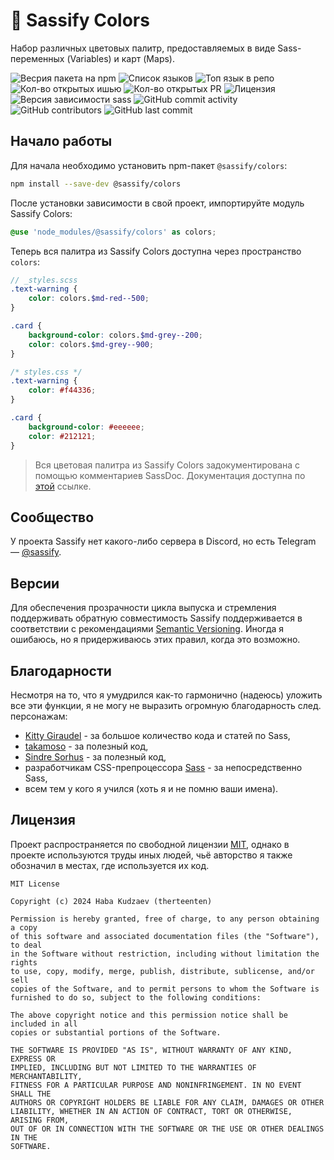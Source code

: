 # 🎨 Sassify Colors
Набор различных цветовых палитр, предоставляемых в виде Sass-переменных (Variables) и карт (Maps).

![Весрия пакета на npm](https://img.shields.io/npm/v/@sassify/colors?label=%40sassify%2Fcolors)
![Список языков](https://img.shields.io/github/languages/count/sassify/colors?color=%23ff0056)
![Топ язык в репо](https://img.shields.io/github/languages/top/sassify/colors?color=%23ff0056)
![Кол-во открытых ишью](https://img.shields.io/github/issues-raw/sassify/colors)
![Кол-во открытых PR](https://img.shields.io/github/issues-pr-raw/sassify/colors)
![Лицензия](https://img.shields.io/github/license/sassify/colors)
![Версия зависимости `sass`](https://img.shields.io/github/package-json/dependency-version/sassify/colors/sass/main?color=%23d94390)
![GitHub commit activity](https://img.shields.io/github/commit-activity/m/sassify/colors)
![GitHub contributors](https://img.shields.io/github/contributors/sassify/colors)
![GitHub last commit](https://img.shields.io/github/last-commit/sassify/colors)

## Начало работы
Для начала необходимо установить npm-пакет `@sassify/colors`:

```sh
npm install --save-dev @sassify/colors
```

После установки зависимости в свой проект, импортируйте модуль Sassify Colors:

```scss
@use 'node_modules/@sassify/colors' as colors;
```

Теперь вся палитра из Sassify Colors доступна через пространство `colors`:

```scss
// _styles.scss
.text-warning {
	color: colors.$md-red--500;
}

.card {
	background-color: colors.$md-grey--200;
	color: colors.$md-grey--900;
}
```

```css
/* styles.css */
.text-warning {
	color: #f44336;
}

.card {
	background-color: #eeeeee;
	color: #212121;
}
```

> Вся цветовая палитра из Sassify Colors задокументирована с помощью комментариев SassDoc. Документация доступна по [этой](https://sassify.github.io/colors/) ссылке.

## Сообщество
У проекта Sassify нет какого-либо сервера в Discord, но есть Telegram &mdash; [@sassify](https://t.me/sassify).

## Версии
Для обеспечения прозрачности цикла выпуска и стремления поддерживать обратную совместимость Sassify поддерживается в соответствии с рекомендациями [Semantic Versioning](https://semver.org/). Иногда я ошибаюсь, но я придерживаюсь этих правил, когда это возможно.

## Благодарности
Несмотря на то, что я умудрился как-то гармонично (надеюсь) уложить все эти функции, я не могу не выразить огромную благодарность след. персонажам:
- [Kitty Giraudel](https://github.com/KittyGiraudel) - за большое количество кода и статей по Sass,
- [takamoso](https://github.com/takamoso) - за полезный код,
- [Sindre Sorhus](https://github.com/sindresorhus) - за полезный код,
- разработчикам CSS-препроцессора [Sass](https://sass-lang.com/) - за непосредственно Sass,
- всем тем у кого я учился (хоть я и не помню ваши имена).

## Лицензия
Проект распространяется по свободной лицензии [MIT](./LICENSE), однако в проекте используются труды иных людей, чьё авторство я также обозначил в местах, где используется их код.

```
MIT License

Copyright (c) 2024 Haba Kudzaev (therteenten)

Permission is hereby granted, free of charge, to any person obtaining a copy
of this software and associated documentation files (the "Software"), to deal
in the Software without restriction, including without limitation the rights
to use, copy, modify, merge, publish, distribute, sublicense, and/or sell
copies of the Software, and to permit persons to whom the Software is
furnished to do so, subject to the following conditions:

The above copyright notice and this permission notice shall be included in all
copies or substantial portions of the Software.

THE SOFTWARE IS PROVIDED "AS IS", WITHOUT WARRANTY OF ANY KIND, EXPRESS OR
IMPLIED, INCLUDING BUT NOT LIMITED TO THE WARRANTIES OF MERCHANTABILITY,
FITNESS FOR A PARTICULAR PURPOSE AND NONINFRINGEMENT. IN NO EVENT SHALL THE
AUTHORS OR COPYRIGHT HOLDERS BE LIABLE FOR ANY CLAIM, DAMAGES OR OTHER
LIABILITY, WHETHER IN AN ACTION OF CONTRACT, TORT OR OTHERWISE, ARISING FROM,
OUT OF OR IN CONNECTION WITH THE SOFTWARE OR THE USE OR OTHER DEALINGS IN THE
SOFTWARE.
```
